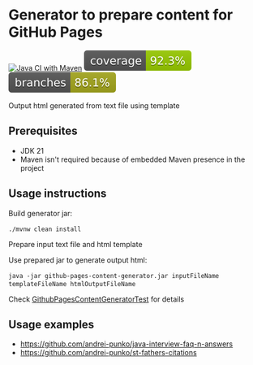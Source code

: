 # Generator to prepare content for GitHub Pages
[![Java CI with Maven](https://github.com/andrei-punko/github-pages-content-generator/actions/workflows/maven.yml/badge.svg)](actions/workflows/maven.yml)
[![Coverage](.github/badges/jacoco.svg)](actions/workflows/maven.yml)
[![Branches](.github/badges/branches.svg)](actions/workflows/maven.yml)

Output html generated from text file using template

## Prerequisites

- JDK 21
- Maven isn't required because of embedded Maven presence in the project

## Usage instructions

Build generator jar:

    ./mvnw clean install

Prepare input text file and html template

Use prepared jar to generate output html:

    java -jar github-pages-content-generator.jar inputFileName templateFileName htmlOutputFileName

Check [GithubPagesContentGeneratorTest](src/test/java/by/andd3dfx/GithubPagesContentGeneratorTest.java) for details

## Usage examples

- https://github.com/andrei-punko/java-interview-faq-n-answers
- https://github.com/andrei-punko/st-fathers-citations
